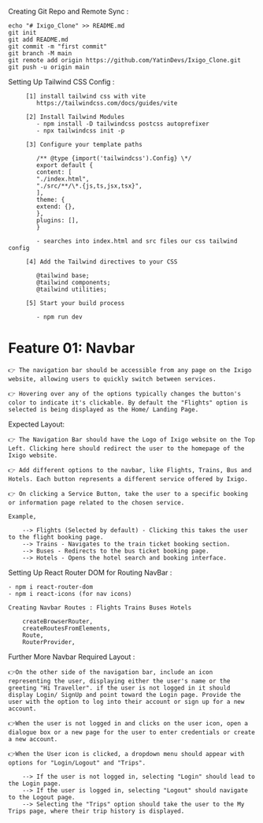 Creating Git Repo and Remote Sync :

    echo "# Ixigo_Clone" >> README.md
    git init
    git add README.md
    git commit -m "first commit"
    git branch -M main
    git remote add origin https://github.com/YatinDevs/Ixigo_Clone.git
    git push -u origin main

Setting Up Tailwind CSS Config :

         [1] install tailwind css with vite
            https://tailwindcss.com/docs/guides/vite

         [2] Install Tailwind Modules
            - npm install -D tailwindcss postcss autoprefixer
            - npx tailwindcss init -p

         [3] Configure your template paths

            /** @type {import('tailwindcss').Config} \*/
            export default {
            content: [
            "./index.html",
            "./src/**/\*.{js,ts,jsx,tsx}",
            ],
            theme: {
            extend: {},
            },
            plugins: [],
            }

            - searches into index.html and src files our css tailwind config

         [4] Add the Tailwind directives to your CSS

            @tailwind base;
            @tailwind components;
            @tailwind utilities;

         [5] Start your build process

            - npm run dev

# Feature 01: Navbar

    👉 The navigation bar should be accessible from any page on the Ixigo website, allowing users to quickly switch between services.

    👉 Hovering over any of the options typically changes the button's color to indicate it's clickable. By default the "Flights" option is selected is being displayed as the Home/ Landing Page.

Expected Layout:

    👉 The Navigation Bar should have the Logo of Ixigo website on the Top Left. Clicking here should redirect the user to the homepage of the Ixigo website.

    👉 Add different options to the navbar, like Flights, Trains, Bus and Hotels. Each button represents a different service offered by Ixigo.

    👉 On clicking a Service Button, take the user to a specific booking or information page related to the chosen service.

    Example,

        --> Flights (Selected by default) - Clicking this takes the user to the flight booking page.
        --> Trains - Navigates to the train ticket booking section.
        --> Buses - Redirects to the bus ticket booking page.
        --> Hotels - Opens the hotel search and booking interface.

Setting Up React Router DOM for Routing NavBar :

    - npm i react-router-dom
    - npm i react-icons (for nav icons)

    Creating Navbar Routes : Flights Trains Buses Hotels

        createBrowserRouter,
        createRoutesFromElements,
        Route,
        RouterProvider,

Further More Navbar Required Layout :

    👉On the other side of the navigation bar, include an icon representing the user, displaying either the user's name or the greeting "Hi Traveller". if the user is not logged in it should display Login/ SignUp and point toward the Login page. Provide the user with the option to log into their account or sign up for a new account.

    👉When the user is not logged in and clicks on the user icon, open a dialogue box or a new page for the user to enter credentials or create a new account.

    👉When the User icon is clicked, a dropdown menu should appear with options for "Login/Logout" and "Trips".

        --> If the user is not logged in, selecting "Login" should lead to the Login page.
        --> If the user is logged in, selecting "Logout" should navigate to the Logout page.
        --> Selecting the "Trips" option should take the user to the My Trips page, where their trip history is displayed.
